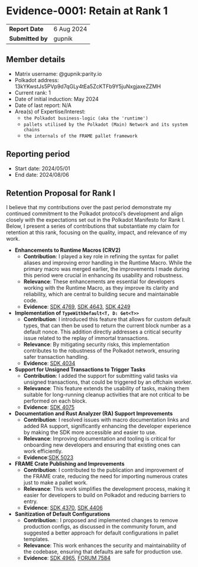 # Evidence-0001: Retain at Rank 1

|                 |                                                                         |
| --------------- | ----------------------------------------------------------------------- |
| **Report Date** | 6 Aug 2024                                                             |
| **Submitted by**| gupnik

## Member details

- Matrix username: @gupnik:parity.io
- Polkadot address: 13kYKwstJs5PVp9d7qGLy4tEa5ZcKTFb9Y5juNxgjaxeZZMH
- Current rank: 1
- Date of initial induction: May 2024
- Date of last report: N/A
- Area(s) of Expertise/Interest:
	- `the Polkadot business-logic (aka the 'runtime')`
	- `pallets utilised by the Polkadot (Main) Network and its system chains`
	- `the internals of the FRAME pallet framework`

## Reporting period

- Start date: 2024/05/01
- End date: 2024/08/06

## Retention Proposal for Rank I

I believe that my contributions over the past period demonstrate my continued commitment to the Polkadot protocol’s development and align closely with the expectations set out in the Polkadot Manifesto for Rank I. Below, I present a series of contributions that substantiate my claim for retention at this rank, focusing on the quality, impact, and relevance of my work.

- **Enhancements to Runtime Macros (CRV2)**
	- **Contribution**: I played a key role in refining the syntax for pallet aliases and improving error handling in the Runtime Macro. While the primary macro was merged earlier, the improvements I made during this period were crucial in enhancing its usability and robustness.
	- **Relevance**: These enhancements are essential for developers working with the Runtime Macro, as they improve its clarity and reliability, which are central to building secure and maintainable code.
	- **Evidence**: [SDK 4769](https://github.com/paritytech/polkadot-sdk/pull/4769), [SDK 4643](https://github.com/paritytech/polkadot-sdk/pull/4643), [SDK 4249](https://github.com/paritytech/polkadot-sdk/pull/4249)
- **Implementation of `TypeWithDefault<T, D: Get<T>>`**
	- **Contribution**: I introduced this feature that allows for custom default types, that can then be used to return the current block number as a default nonce. This addition directly addresses a critical security issue related to the replay of immortal transactions.
	- **Relevance**: By mitigating security risks, this implementation contributes to the robustness of the Polkadot network, ensuring safer transaction handling.
	- **Evidence**: [SDK 4034](https://github.com/paritytech/polkadot-sdk/pull/4034)
- **Support for Unsigned Transactions to Trigger Tasks**
	- **Contribution**: I added the support for submitting valid tasks via unsigned transactions, that could be triggered by an offchain worker. 
	- **Relevance**: This feature extends the usability of tasks, making them suitable for long-running cleanup activities that are not critical to be performed on each block.
	- **Evidence**: [SDK 4075](https://github.com/paritytech/polkadot-sdk/pull/4075)
- **Documentation and Rust Analyzer (RA) Support Improvements**
	- **Contribution**: I resolved issues with macro documentation links and added RA support, significantly enhancing the developer experience by making the SDK more accessible and easier to use.
	- **Relevance**: Improving documentation and tooling is critical for onboarding new developers and ensuring that existing ones can work efficiently.
	- **Evidence**:[SDK 5023](https://github.com/paritytech/polkadot-sdk/pull/5023)
- **FRAME Crate Publishing and Improvements**
	- **Contribution**: I contributed to the publication and improvement of the FRAME crate, reducing the need for importing numerous crates just to make a pallet work.
	- **Relevance**: This work simplifies the development process, making it easier for developers to build on Polkadot and reducing barriers to entry.
	- **Evidence**: [SDK 4370](https://github.com/paritytech/polkadot-sdk/pull/4370), [SDK 4406](https://github.com/paritytech/polkadot-sdk/pull/4406)
- **Sanitization of Default Configurations**
	- **Contribution**:: I proposed and implemented changes to remove production configs, as discussed in the community forum, and suggested a better approach for default configurations in pallet templates.
	- **Relevance**: This work enhances the security and maintainability of the codebase, ensuring that defaults are safe for production use.
	- **Evidence**: [SDK 4965](https://github.com/paritytech/polkadot-sdk/pull/4965), [FORUM 7584](https://forum.polkadot.network/t/seeking-feedback-on-derive-impl-for-default-configurations-in-pallet-templates/7584/1)

